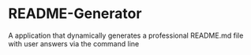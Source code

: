 # README-Generator
A application that dynamically generates a professional README.md file with user answers via the command line

